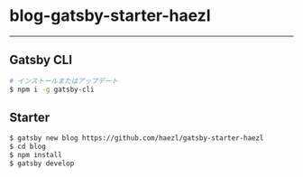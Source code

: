 # blog-gatsby-starter-haezl

---

## Gatsby CLI

```sh
# インストールまたはアップデート
$ npm i -g gatsby-cli
```

## Starter

```sh
$ gatsby new blog https://github.com/haezl/gatsby-starter-haezl
$ cd blog
$ npm install
$ gatsby develop
```
